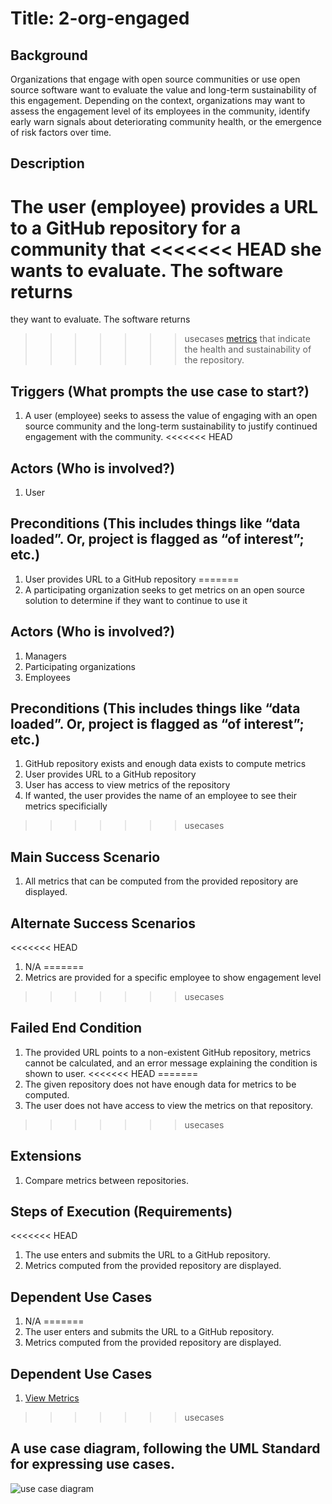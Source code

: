 # Title: 2-org-engaged

## Background
Organizations that engage with open source communities or use open source
software want to evaluate the value and long-term sustainability of this
engagement. Depending on the context, organizations may want
to assess the engagement level of its employees in the community, identify
early warn signals about deteriorating community health, or the emergence of
risk factors over time.

## Description
The user (employee) provides a URL to a GitHub repository for a community that
<<<<<<< HEAD
she wants to evaluate. The software returns
=======
they want to evaluate. The software returns
>>>>>>> usecases
[metrics](https://wiki.linuxfoundation.org/oss-health-metrics/metrics)
that indicate the health and sustainability of the repository.

## Triggers (What prompts the use case to start?)
1. A user (employee) seeks to assess the value of engaging with an open source
   community and the long-term sustainability to justify continued engagement
   with the community.
<<<<<<< HEAD

## Actors (Who is involved?)
1. User

## Preconditions (This includes things like “data loaded”. Or, project is flagged as “of interest”; etc.)
1. User provides URL to a GitHub repository
=======
2. A participating organization seeks to get metrics on an open source solution to determine if they want to continue to use it

## Actors (Who is involved?)
1. Managers
2. Participating organizations
3. Employees

## Preconditions (This includes things like “data loaded”. Or, project is flagged as “of interest”; etc.)
1. GitHub repository exists and enough data exists to compute metrics
2. User provides URL to a GitHub repository
3. User has access to view metrics of the repository
4. If wanted, the user provides the name of an employee to see their metrics specificially
>>>>>>> usecases

## Main Success Scenario
1. All metrics that can be computed from the provided repository are displayed.

## Alternate Success Scenarios
<<<<<<< HEAD
1. N/A
=======
1. Metrics are provided for a specific employee to show engagement level
>>>>>>> usecases

## Failed End Condition
1. The provided URL points to a non-existent GitHub repository, metrics cannot
   be calculated, and an error message explaining the condition is shown to user.
<<<<<<< HEAD
=======
2. The given repository does not have enough data for metrics to be computed.
3. The user does not have access to view the metrics on that repository.
>>>>>>> usecases

## Extensions
1. Compare metrics between repositories.

## Steps of Execution (Requirements)
<<<<<<< HEAD
1. The use enters and submits the URL to a GitHub repository.
2. Metrics computed from the provided repository are displayed.

## Dependent Use Cases
1. N/A
=======
1. The user enters and submits the URL to a GitHub repository.
2. Metrics computed from the provided repository are displayed.

## Dependent Use Cases
1. [View Metrics](view-metrics.md)
>>>>>>> usecases

## A use case diagram, following the UML Standard for expressing use cases.
![use case diagram](./diagram/ViewMetrics.png)

